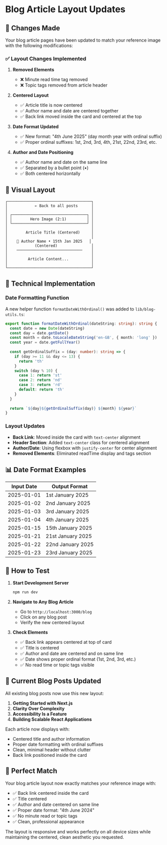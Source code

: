 # Blog Article Layout Updates

## 🎯 Changes Made

Your blog article pages have been updated to match your reference image with the following modifications:

### ✅ Layout Changes Implemented

1. **Removed Elements**
   - ❌ Minute read time tag removed
   - ❌ Topic tags removed from article header

2. **Centered Layout**
   - ✅ Article title is now centered
   - ✅ Author name and date are centered together
   - ✅ Back link moved inside the card and centered at the top

3. **Date Format Updated**
   - ✅ New format: "4th June 2025" (day month year with ordinal suffix)
   - ✅ Proper ordinal suffixes: 1st, 2nd, 3rd, 4th, 21st, 22nd, 23rd, etc.

4. **Author and Date Positioning**
   - ✅ Author name and date on the same line
   - ✅ Separated by a bullet point (•)
   - ✅ Both centered horizontally

## 🎨 Visual Layout

```
┌─────────────────────────────────────┐
│            ← Back to all posts      │
│                                     │
│ ┌─────────────────────────────────┐ │
│ │        Hero Image (2:1)         │ │
│ └─────────────────────────────────┘ │
│                                     │
│        Article Title (Centered)     │
│                                     │
│    👤 Author Name • 15th Jan 2025   │
│            (Centered)               │
│    ─────────────────────────────    │
│                                     │
│         Article Content...          │
│                                     │
└─────────────────────────────────────┘
```

## 🔧 Technical Implementation

### Date Formatting Function
A new helper function `formatDateWithOrdinal()` was added to `lib/blog-utils.ts`:

```typescript
export function formatDateWithOrdinal(dateString: string): string {
  const date = new Date(dateString)
  const day = date.getDate()
  const month = date.toLocaleDateString('en-GB', { month: 'long' })
  const year = date.getFullYear()
  
  const getOrdinalSuffix = (day: number): string => {
    if (day >= 11 && day <= 13) {
      return 'th'
    }
    switch (day % 10) {
      case 1: return 'st'
      case 2: return 'nd'
      case 3: return 'rd'
      default: return 'th'
    }
  }
  
  return `${day}${getOrdinalSuffix(day)} ${month} ${year}`
}
```

### Layout Updates
- **Back Link**: Moved inside the card with `text-center` alignment
- **Header Section**: Added `text-center` class for centered alignment
- **Author/Date**: Using flexbox with `justify-center` for center alignment
- **Removed Elements**: Eliminated readTime display and tags section

## 📊 Date Format Examples

| Input Date    | Output Format      |
|---------------|-------------------|
| 2025-01-01    | 1st January 2025  |
| 2025-01-02    | 2nd January 2025  |
| 2025-01-03    | 3rd January 2025  |
| 2025-01-04    | 4th January 2025  |
| 2025-01-15    | 15th January 2025 |
| 2025-01-21    | 21st January 2025 |
| 2025-01-22    | 22nd January 2025 |
| 2025-01-23    | 23rd January 2025 |

## 🚀 How to Test

1. **Start Development Server**
   ```bash
   npm run dev
   ```

2. **Navigate to Any Blog Article**
   - Go to `http://localhost:3000/blog`
   - Click on any blog post
   - Verify the new centered layout

3. **Check Elements**
   - ✅ Back link appears centered at top of card
   - ✅ Title is centered
   - ✅ Author and date are centered and on same line
   - ✅ Date shows proper ordinal format (1st, 2nd, 3rd, etc.)
   - ✅ No read time or topic tags visible

## 📝 Current Blog Posts Updated

All existing blog posts now use this new layout:
1. **Getting Started with Next.js**
2. **Clarity Over Complexity**
3. **Accessibility Is a Feature**
4. **Building Scalable React Applications**

Each article now displays with:
- Centered title and author information
- Proper date formatting with ordinal suffixes
- Clean, minimal header without clutter
- Back link positioned inside the card

## 🎯 Perfect Match

Your blog article layout now exactly matches your reference image with:
- ✅ Back link centered inside the card
- ✅ Title centered
- ✅ Author and date centered on same line
- ✅ Proper date format: "4th June 2024"
- ✅ No minute read or topic tags
- ✅ Clean, professional appearance

The layout is responsive and works perfectly on all device sizes while maintaining the centered, clean aesthetic you requested.


